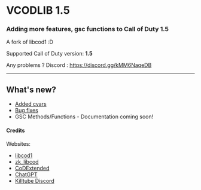 # VCODLIB 1.5
### Adding more features, gsc functions to Call of Duty 1.5
A fork of libcod1 :D

Supported Call of Duty version: **1.5**

Any problems ? Discord : https://discord.gg/kMM6NaqeDB
___

## What's new?
- [Added cvars](docs/cvars.md)
- [Bug fixes](docs/bugfixes.md)
- GSC Methods/Functions - Documentation coming soon!

#### Credits

Websites:
- [libcod1](https://github.com/cod1dev/libcod1/)
- [zk_libcod](https://github.com/ibuddieat/zk_libcod/)
- [CoDExtended](https://github.com/xtnded/codextended/)
- [ChatGPT](https://chat.openai.com/)
- [Killtube Discord](https://discord.gg/7hK9da3SB5)
